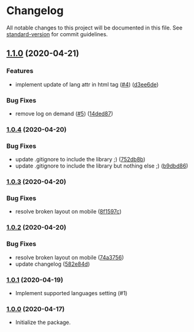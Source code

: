 # Changelog

All notable changes to this project will be documented in this file. See [standard-version](https://github.com/conventional-changelog/standard-version) for commit guidelines.

## [1.1.0](https://github.com/Puzzlout/GoogleSheetCmsLight/compare/v1.0.4...v1.1.0) (2020-04-21)


### Features

* implement update of lang attr in html tag ([#4](https://github.com/Puzzlout/GoogleSheetCmsLight/issues/4)) ([d3ee6de](https://github.com/Puzzlout/GoogleSheetCmsLight/commit/d3ee6de29a61da08fe8803221bfa629c097673b0))


### Bug Fixes

* remove log on demand ([#5](https://github.com/Puzzlout/GoogleSheetCmsLight/issues/5)) ([14ded87](https://github.com/Puzzlout/GoogleSheetCmsLight/commit/14ded87b12268a6020e7d99dd8b21dbb026af88b))

### [1.0.4](https://github.com/Puzzlout/GoogleSheetCmsLight/compare/v1.0.3...v1.0.4) (2020-04-20)


### Bug Fixes

* update .gitignore to include the library ;) ([752db8b](https://github.com/Puzzlout/GoogleSheetCmsLight/commit/752db8bd0391e85ccf6aa580b18430ac4224097a))
* update .gitignore to include the library but nothing else ;) ([b9dbd86](https://github.com/Puzzlout/GoogleSheetCmsLight/commit/b9dbd86bf37ab985e5316eca9bdb4464ebf0c07c))

### [1.0.3](https://github.com/Puzzlout/GoogleSheetCmsLight/compare/v1.0.2...v1.0.3) (2020-04-20)


### Bug Fixes

* resolve broken layout on mobile ([8f1597c](https://github.com/Puzzlout/GoogleSheetCmsLight/commit/8f1597c04fbb7b3bce64991e65d7851f50854928))

### [1.0.2](https://github.com/Puzzlout/GoogleSheetCmsLight/compare/v1.0.1...v1.0.2) (2020-04-20)


### Bug Fixes

* resolve broken layout on mobile ([74a3756](https://github.com/Puzzlout/GoogleSheetCmsLight/commit/74a3756d2f7d8fea13d1a3bdf2b9001c6029cee2))
* update changelog ([582e84d](https://github.com/Puzzlout/GoogleSheetCmsLight/commit/582e84d911a03dfb7da65e224fd29b7a8c328350))

### [1.0.1](https://github.com/Puzzlout/GoogleSheetCmsLight/compare/v1.0.0...v1.0.1) (2020-04-19)

- Implement supported languages setting (#1)

### [1.0.0](https://github.com/Puzzlout/GoogleSheetCmsLight/commit/49010661e955e33d3b3790f826d2f672f19226a6) (2020-04-17)

- Initialize the package.
